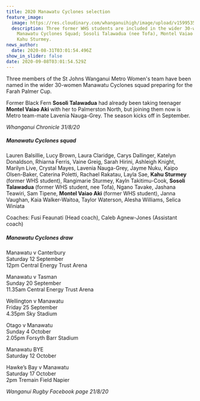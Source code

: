 ```yaml
---
title: 2020 Manawatu Cyclones selection
feature_image:
  image: https://res.cloudinary.com/whanganuihigh/image/upload/v1599535271/News/manawatu_cyclones_image.jpg
  description: Three former WHS students are included in the wider 30-women 2020
    Manawatu Cyclones Squad; Sosoli Talawadua (nee Tofa), Montel Vaiao Aki and
    Kahu Sturmey.
news_author:
  date: 2020-08-31T03:01:54.496Z
show_in_slider: false
date: 2020-09-08T03:01:54.529Z
---
```

Three members of the St Johns Wanganui Metro Women's team have been named in the wider 30-women Manawatu Cyclones squad preparing for the Farah Palmer Cup.

Former Black Fern **Sosoli Talawadua** had already been taking teenager **Montel Vaiao Aki** with her to Palmerston North, but joining them now is Metro team-mate Lavenia Nauga-Grey.  The season kicks off in September.

_Whanganui Chronicle 31/8/20_

##### Manawatu Cyclones squad

Lauren Balsillie, Lucy Brown, Laura Claridge, Carys Dallinger, Katelyn Donaldson, Rhiarna Ferris, Vaine Greig, Sarah Hirini, Ashleigh Knight, Marilyn Live, Crystal Mayes, Lavenia Nauga-Grey, Jayme Nuku, Kaipo Olsen-Baker, Caterina Poletti, Rachael Rakatau, Layla Sae, **Kahu Sturmey** (former WHS student), Rangimarie Sturmey, Kayln Takitimu-Cook, **Sosoli Talawadua** (former WHS student, nee Tofa), Ngano Tavake, Jashana Teawiri, Sam Tipene, **Montel Vaiao Aki** (former WHS student), Janna Vaughan, Kaia Walker-Waitoa, Taylor Waterson, Alesha Williams, Selica Winiata

Coaches: Fusi Feaunati (Head coach), Caleb Agnew-Jones (Assistant coach)

##### Manawatu Cyclones draw

Manawatu v Canterbury  
Saturday 12 September  
12pm Central Energy Trust Arena

Manawatu v Tasman  
Sunday 20 September  
11.35am Central Energy Trust Arena
 
Wellington v Manawatu  
Friday 25 September  
4.35pm Sky Stadium

Otago v Manawatu  
Sunday 4 October  
2.05pm Forsyth Barr Stadium

Manawatu BYE  
Saturday 12 October 

Hawke’s Bay v Manawatu  
Saturday 17 October  
2pm Tremain Field Napier

_Wanganui Rugby Facebook page 21/8/20_

